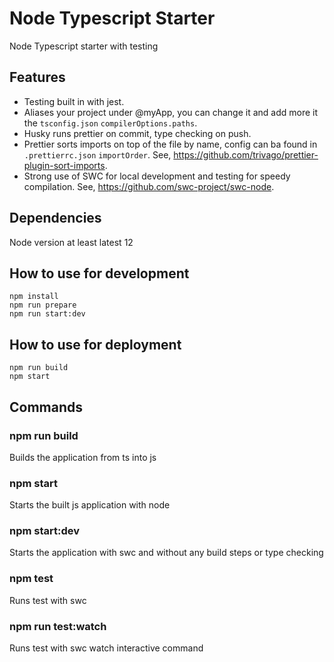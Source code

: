 # Node Typescript Starter

Node Typescript starter with testing

## Features

- Testing built in with jest.
- Aliases your project under @myApp, you can change it and add more it the `tsconfig.json` `compilerOptions.paths`.
- Husky runs prettier on commit, type checking on push.
- Prettier sorts imports on top of the file by name, config can ba found in `.prettierrc.json` `importOrder`. See, https://github.com/trivago/prettier-plugin-sort-imports.
- Strong use of SWC for local development and testing for speedy compilation. See, https://github.com/swc-project/swc-node.

## Dependencies

Node version at least latest 12

## How to use for development

`npm install`  
`npm run prepare`  
`npm run start:dev`

## How to use for deployment

`npm run build`  
`npm start`

## Commands

### npm run build

Builds the application from ts into js

### npm start

Starts the built js application with node

### npm start:dev

Starts the application with swc and without any build steps or type checking

### npm test

Runs test with swc

### npm run test:watch

Runs test with swc watch interactive command
